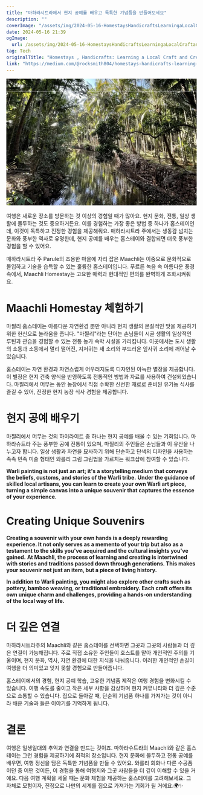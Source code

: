 ```yaml
---
title: "마하라시트라에서 현지 공예를 배우고 독특한 기념품을 만들어보세요"
description: ""
coverImage: "/assets/img/2024-05-16-HomestaysHandicraftsLearningaLocalCraftandCreatingaUniqueSouvenirinMaharashtra_0.png"
date: 2024-05-16 21:39
ogImage: 
  url: /assets/img/2024-05-16-HomestaysHandicraftsLearningaLocalCraftandCreatingaUniqueSouvenirinMaharashtra_0.png
tag: Tech
originalTitle: "Homestays , Handicrafts: Learning a Local Craft and Creating a Unique Souvenir in Maharashtra"
link: "https://medium.com/@rocksmith804/homestays-handicrafts-learning-a-local-craft-and-creating-a-unique-souvenir-in-maharashtra-2136bd6c1c52"
---
```



![Maachli Homestay](/assets/img/2024-05-16-HomestaysHandicraftsLearningaLocalCraftandCreatingaUniqueSouvenirinMaharashtra_0.png)

여행은 새로운 장소를 방문하는 것 이상의 경험일 때가 많아요. 현지 문화, 전통, 일상 생활에 몰두하는 것도 중요하거든요. 이를 경험하는 가장 좋은 방법 중 하나가 홈스테이인데, 이것이 독특하고 진정한 경험을 제공해줘요. 매하라시트라 주에서는 생동감 넘치는 문화와 풍부한 역사로 유명한데, 현지 공예를 배우는 홈스테이와 결합되면 더욱 풍부한 경험을 할 수 있어요.

매하라시트라 주 Parule의 조용한 마을에 자리 잡은 Maachli는 이중으로 문화적으로 몰입하고 기술을 습득할 수 있는 훌륭한 홈스테이입니다. 푸르른 녹음 속 아름다운 풍경 속에서, Maachli Homestay는 고요한 매력과 현대적인 편의를 완벽하게 조화시켜줘요.

# Maachli Homestay 체험하기

<div class="content-ad"></div>

마찔리 홈스테이는 아름다운 자연환경 뿐만 아니라 현지 생활의 본질적인 맛을 제공하기 위한 헌신으로 놀라움을 줍니다. "마찔리"라는 단어는 손님들이 시골 생활의 일상적인 루틴과 관습을 경험할 수 있는 전통 농가 숙박 시설을 가리킵니다. 이곳에서는 도시 생활의 소동과 소동에서 멀리 떨어진, 지저귀는 새 소리와 부드러운 잎사귀 소리에 깨어날 수 있습니다.

홈스테이는 자연 환경과 자연스럽게 어우러지도록 디자인된 아늑한 별장을 제공합니다. 이 별장은 현지 건축 양식을 반영하도록 전통적인 방법과 자료를 사용하여 건설되었습니다. 마찔리에서 머무는 동안 농장에서 직접 수확한 신선한 재료로 준비된 유기농 식사를 즐길 수 있어, 진정한 현지 농장 식사 경험을 제공합니다.

# 현지 공예 배우기

마찔리에서 머무는 것의 하이라이트 중 하나는 현지 공예를 배울 수 있는 기회입니다. 마하라슈트라 주는 풍부한 공예 전통이 있으며, 마찔리의 주인들은 손님들과 이 유산을 나누고자 합니다. 일상 생활과 자연을 묘사하기 위해 단순하고 단색의 디자인을 사용하는 족족 민족 미술 형태인 와를리 그림 그림법을 가르치는 워크샵에 참여할 수 있습니다.

<div class="content-ad"></div>

**Warli painting is not just an art; it's a storytelling medium that conveys the beliefs, customs, and stories of the Warli tribe.** **Under the guidance of skilled local artisans, you can learn to create your own Warli art piece, turning a simple canvas into a unique souvenir that captures the essence of your experience.**

# **Creating Unique Souvenirs**

**Creating a souvenir with your own hands is a deeply rewarding experience. It not only serves as a memento of your trip but also as a testament to the skills you've acquired and the cultural insights you've gained.** **At Maachli, the process of learning and creating is intertwined with stories and traditions passed down through generations. This makes your souvenir not just an item, but a piece of living history.**

**In addition to Warli painting, you might also explore other crafts such as pottery, bamboo weaving, or traditional embroidery. Each craft offers its own unique charm and challenges, providing a hands-on understanding of the local way of life.**

<div class="content-ad"></div>

# 더 깊은 연결

마하라시트라주의 Maachli와 같은 홈스테이를 선택하면 그곳과 그곳의 사람들과 더 깊은 연결이 가능해집니다. 주로 직접 소유한 주인들이 호스트를 맡아 개인적인 주의를 기울이며, 현지 문화, 역사, 자연 환경에 대한 지식을 나눠줍니다. 이러한 개인적인 손길이 여행을 더 의미있고 잊지 못할 경험으로 만들어줍니다.

홈스테이에서의 경험, 현지 공예 학습, 고유한 기념품 제작은 여행 경험을 변화시킬 수 있습니다. 여행 속도를 줄이고 작은 세부 사항을 감상하며 현지 커뮤니티와 더 깊은 수준으로 소통할 수 있습니다. 집으로 돌아갈 때, 단순히 기념품 하나를 가져가는 것이 아니라 배운 기술과 들은 이야기를 기억하게 됩니다.

# 결론

<div class="content-ad"></div>

여행은 일생일대의 추억과 연결을 만드는 것이죠. 마하라슈트라의 Maachli와 같은 홈스테이는 그런 경험을 제공하기에 최적의 장소입니다. 현지 문화에 몰두하고 전통 공예를 배우면, 여행 정신을 담은 독특한 기념품을 만들 수 있어요. 와를리 회화나 다른 수공품이던 중 어떤 것이든, 이 경험을 통해 여행지와 그곳 사람들을 더 깊이 이해할 수 있을 거예요. 다음 여행 계획을 세울 때는 문화 체험을 제공하는 홈스테이를 고려해보세요. 그 자체로 모험이자, 진정으로 나만의 세계를 집으로 가져가는 기회가 될 거에요.🌍✨